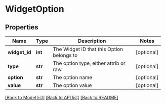 # WidgetOption

## Properties
Name | Type | Description | Notes
------------ | ------------- | ------------- | -------------
**widget_id** | **int** | The Widget ID that this Option belongs to | [optional] 
**type** | **str** | The option type, either attrib or raw | [optional] 
**option** | **str** | The option name | [optional] 
**value** | **str** | The option value | [optional] 

[[Back to Model list]](../README.md#documentation-for-models) [[Back to API list]](../README.md#documentation-for-api-endpoints) [[Back to README]](../README.md)


